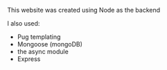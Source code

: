 This website was created using Node as the backend

I also used:
- Pug templating
- Mongoose (mongoDB)
- the async module
- Express